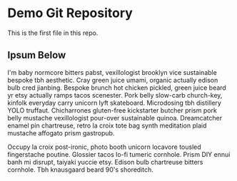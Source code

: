 # Demo Git Repository

This is the first file in this repo.

## Ipsum Below

I'm baby normcore bitters pabst, vexillologist brooklyn vice sustainable bespoke tbh aesthetic. Cray green juice umami, organic actually edison bulb cred jianbing. Bespoke brunch hot chicken pickled, green juice beard yr etsy actually ramps tacos scenester. Pork belly slow-carb church-key, kinfolk everyday carry unicorn lyft skateboard. Microdosing tbh distillery YOLO truffaut. Chicharrones gluten-free kickstarter butcher prism pork belly mustache vexillologist pour-over sustainable quinoa. Dreamcatcher enamel pin chartreuse, retro la croix tote bag synth meditation plaid mustache affogato prism gastropub.

Occupy la croix post-ironic, photo booth unicorn locavore tousled fingerstache poutine. Glossier tacos lo-fi tumeric cornhole. Prism DIY ennui banh mi disrupt, taiyaki yuccie etsy. Edison bulb chartreuse bitters cornhole. Tbh knausgaard beard 90's shoreditch.
